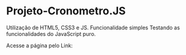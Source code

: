 # Projeto-Cronometro.JS
Utilização de HTML5, CSS3 e JS. Funcionalidade simples
Testando as funcionalidades do JavaScript puro.

Acesse a página pelo Link: 
